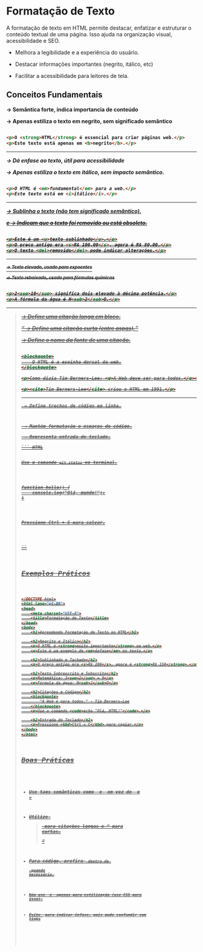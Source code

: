 # Formatação de Texto

A formatação de texto em HTML permite destacar, enfatizar e estruturar o conteúdo textual de uma página. Isso ajuda na organização visual, acessibilidade e SEO.

- Melhora a legibilidade e a experiência do usuário.

- Destacar informações importantes (negrito, itálico, etc)

- Facilitar a acessibilidade para leitores de tela.

## Conceitos Fundamentais

<strong> -> Semântica forte, indica importancia de conteúdo

<b> -> Apenas estiliza o texto em negrito, sem significado semântico

``` HTML

<p>O <strong>HTML</strong> é essencial para criar páginas web.</p>
<p>Este texto está apenas em <b>negrito</b>.</p>

```

---

<em> -> Dá enfase ao texto, útil para acessibilidade

<i> -> Apenas estiliza o texto em itálico, sem impacto semântico.

``` HTML

<p>O HTML é <em>fundamental</em> para a web.</p>
<p>Este texto está em <i>itálico</i>.</p>

```

---

<u> -> Sublinha o texto (não tem significado semântico).

<s> e <del> ->  Indicam que o texto foi removido ou está obsoleto.

``` HTML

<p>Este é um <u>texto sublinhado</u>.</p>
<p>O preço antigo era <s>R$ 100,00</s>, agora é R$ 80,00.</p>
<p>O texto <del>removido</del> pode indicar alterações.</p>

```

---

<sup> -> Texto elevado, usado para expoentes

<sub> -> Texto rebaixado, usado para fórmulas químicas

``` HTML

<p>2<sup>10</sup> significa dois elevado à décima potência.</p>
<p>A fórmula da água é H<sub>2</sub>O.</p>

```

---

<blockquote> → Define uma citação longa em bloco.

<q> → Define uma citação curta (entre aspas).

<cite> → Define o nome da fonte de uma citação.

``` HTML

<blockquote>
    O HTML é a espinha dorsal da web.
</blockquote>

<p>Como dizia Tim Berners-Lee: <q>A Web deve ser para todos.</q></p>

<p><cite>Tim Berners-Lee</cite> criou o HTML em 1991.</p>

```

---

<code> → Define trechos de código em linha.

<pre> → Mantém formatação e espaços do código.

<kbd> → Representa entrada de teclado.

``` HTML

<p>Use o comando <code>git status</code> no terminal.</p>

<pre>
function hello() {
    console.log("Olá, mundo!");
}
</pre>

<p>Pressione <kbd>Ctrl + S</kbd> para salvar.</p>

``

## Exemplos Práticos

``` HTML

<!DOCTYPE html>
<html lang="pt-BR">
<head>
    <meta charset="UTF-8">
    <title>Formatação de Texto</title>
</head>
<body>
    <h1>Aprendendo Formatação de Texto no HTML</h1>

    <h2>Negrito e Itálico</h2>
    <p>O HTML é <strong>muito importante</strong> na web.</p>
    <p>Este é um exemplo de <em>ênfase</em> no texto.</p>

    <h2>Sublinhado e Tachado</h2>
    <p>O preço antigo era <s>R$ 200</s>, agora é <strong>R$ 150</strong>.</p>

    <h2>Texto Sobrescrito e Subscrito</h2>
    <p>Matemática: 3<sup>2</sup> = 9</p>
    <p>Fórmula da água: H<sub>2</sub>O</p>

    <h2>Citações e Código</h2>
    <blockquote>
        "A Web é para todos." - Tim Berners-Lee
    </blockquote>
    <p>Use o comando <code>echo "Olá, HTML!"</code>.</p>

    <h2>Entrada do Teclado</h2>
    <p>Pressione <kbd>Ctrl + C</kbd> para copiar.</p>
</body>
</html>

```

## Boas Práticas

- Use tags semânticas como <strong> e <em> em vez de <b> e <i>.

- Utilize <blockquote> para citações longas e <q> para curtas.

- Para código, prefira <code> dentro de <pre> quando necessário.

- Não use <b> e <i> apenas para estilização (use CSS para isso).

- Evite <u> para indicar ênfase, pois pode confundir com links